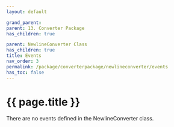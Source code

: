 ```yaml
---
layout: default

grand_parent: 
parent: 13. Converter Package
has_children: true

parent: NewlineConverter Class
has_children: true
title: Events
nav_order: 3
permalink: /package/converterpackage/newlineconverter/events
has_toc: false
---
```

# {{ page.title }}

There are no events defined in the NewlineConverter class.